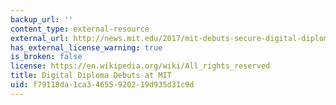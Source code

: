 ```yaml
---
backup_url: ''
content_type: external-resource
external_url: http://news.mit.edu/2017/mit-debuts-secure-digital-diploma-using-bitcoin-blockchain-technology-1017
has_external_license_warning: true
is_broken: false
license: https://en.wikipedia.org/wiki/All_rights_reserved
title: Digital Diploma Debuts at MIT
uid: f79118da-1ca3-4655-9202-19d935d31c9d
---
```

